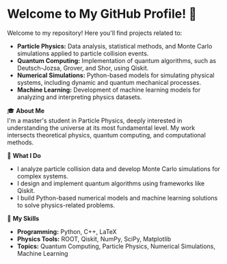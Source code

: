 # Welcome to My GitHub Profile! 👋 
Welcome to my repository! Here you'll find projects related to:  
- **Particle Physics:** Data analysis, statistical methods, and Monte Carlo simulations applied to particle collision events.  
- **Quantum Computing:** Implementation of quantum algorithms, such as Deutsch-Jozsa, Grover, and Shor, using Qiskit.  
- **Numerical Simulations:** Python-based models for simulating physical systems, including dynamic and quantum mechanical processes.  
- **Machine Learning:** Development of machine learning models for analyzing and interpreting physics datasets.  
 
🎓 **About Me**  
I'm a master's student in Particle Physics, deeply interested in understanding the universe at its most fundamental level. My work intersects theoretical physics, quantum computing, and computational methods.  

🌟 **What I Do**  
- I analyze particle collision data and develop Monte Carlo simulations for complex systems.  
- I design and implement quantum algorithms using frameworks like Qiskit.  
- I build Python-based numerical models and machine learning solutions to solve physics-related problems.  

🔧 **My Skills**  
- **Programming:** Python, C++, LaTeX  
- **Physics Tools:** ROOT, Qiskit, NumPy, SciPy, Matplotlib  
- **Topics:** Quantum Computing, Particle Physics, Numerical Simulations, Machine Learning  


<!-- SKILLS SECTION 🛠 **Highlighted Repositories**  -->
<!-- SKILLS SECTION - [**Quantum Simulations and Projects**](https://github.com/yourusername/quantum-simulations): A collection of quantum algorithms and physics simulations.-->  
<!-- SKILLS SECTION - [**Particle Physics Analysis**](https://github.com/yourusername/particle-physics): Scripts and tools for particle collision data analysis and Monte Carlo methods.  -->

